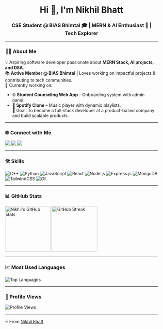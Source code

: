 <!-- Banner / Profile Header -->
<h1 align="center">Hi 👋, I'm Nikhil Bhatt</h1>
<h3 align="center">CSE Student @ BIAS Bhimtal 🎓 | MERN & AI Enthusiast 🚀 | Tech Explorer </h3>

---

### 👨‍💻 About Me
💡 Aspiring software developer passionate about **MERN Stack, AI projects, and DSA**.  
📚 **Active Member @ BIAS Bhimtal** | Loves working on impactful projects & contributing to tech communities.  
🌱 Currently working on:
- 🌐 **Student Counseling Web App** – Onboarding system with admin panel.   
- 🎵 **Spotify Clone** – Music player with dynamic playlists.  
🎯 Goal: To become a full-stack developer at a product-based company and build scalable products.

---

### 🌐 Connect with Me
<p align="left">
<a href="https://www.linkedin.com/in/nikhil-bhatt-485046295/?utm_source=share&utm_campaign=share_via&utm_content=profile&utm_medium=android_app"target="blank">
<img src="https://img.shields.io/badge/LinkedIn-0077B5?style=for-the-badge&logo=linkedin&logoColor=white"/>
</a>
<a href="mailto:bhattnikhil158@gmail.com">
<img src="https://img.shields.io/badge/Gmail-D14836?style=for-the-badge&logo=gmail&logoColor=white"/>
</a>
<a href="https://your-portfolio-link.vercel.app/" target="blank">
<img src="https://img.shields.io/badge/Portfolio-000000?style=for-the-badge&logo=vercel&logoColor=white"/>
</a>

</p>

---

### 🛠️ Skills
![C++](https://img.shields.io/badge/C++-00599C?style=for-the-badge&logo=cplusplus&logoColor=white)
![Python](https://img.shields.io/badge/Python-3776AB?style=for-the-badge&logo=python&logoColor=white)
![JavaScript](https://img.shields.io/badge/JavaScript-F7DF1E?style=for-the-badge&logo=javascript&logoColor=black)
![React](https://img.shields.io/badge/React-20232A?style=for-the-badge&logo=react&logoColor=61DAFB)
![Node.js](https://img.shields.io/badge/Node.js-339933?style=for-the-badge&logo=nodedotjs&logoColor=white)
![Express.js](https://img.shields.io/badge/Express.js-000000?style=for-the-badge&logo=express&logoColor=white)
![MongoDB](https://img.shields.io/badge/MongoDB-4EA94B?style=for-the-badge&logo=mongodb&logoColor=white)
![TailwindCSS](https://img.shields.io/badge/Tailwind_CSS-38B2AC?style=for-the-badge&logo=tailwind-css&logoColor=white)
![Git](https://img.shields.io/badge/Git-F05032?style=for-the-badge&logo=git&logoColor=white)

---

### 📊 GitHub Stats
<p align="left">
<img src="https://github-readme-stats.vercel.app/api?username=NikhilBhatt-dev&show_icons=true&theme=tokyonight" alt="Nikhil's GitHub stats" height="150"/>
<img src="https://github-readme-streak-stats.herokuapp.com/?user=NikhilBhatt-dev&theme=tokyonight" alt="GitHub Streak" height="150"/>
</p>

---

### 📈 Most Used Languages
<p align="left">
<img src="https://github-readme-stats.vercel.app/api/top-langs/?username=NikhilBhatt-dev&layout=compact&theme=tokyonight" alt="Top Languages" />
</p>

---

### 👀 Profile Views
![Profile Views](https://komarev.com/ghpvc/?username=NikhilBhatt-dev&color=blue&style=flat-square)

---

⭐️ From [Nikhil Bhatt](https://github.com/NikhilBhatt-dev)
